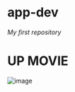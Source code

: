 # app-dev

*My first repository*

# UP MOVIE
![image](https://github.com/Kweekkyy/app-dev/assets/74846575/30d141c0-e54d-47ab-9a95-8adfa163540b)
